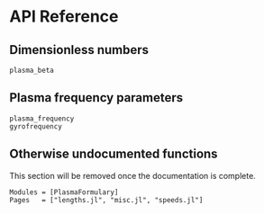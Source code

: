 # API Reference

## Dimensionless numbers
```@docs
plasma_beta
```

## Plasma frequency parameters

```@docs
plasma_frequency
gyrofrequency
```

## Otherwise undocumented functions
This section will be removed once the documentation is complete.
```@autodocs
Modules = [PlasmaFormulary]
Pages   = ["lengths.jl", "misc.jl", "speeds.jl"]
```
